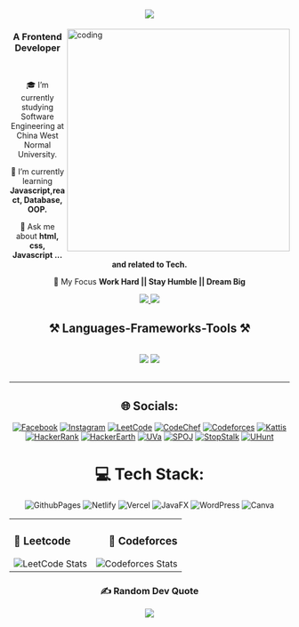 
 <h1 align="center">
    <img src="https://readme-typing-svg.herokuapp.com/?font=Righteous&size=35&center=true&vCenter=true&width=500&height=70&duration=4000&lines=Hi!+👋;+I'm+Jahan+Minara!;" />
</h1>

   <img align="right" alt="coding" width="400" src="https://nextdayanimations.com/wp-content/uploads/2022/02/typing.gif">

<h3 align="center"> A Frontend Developer</h3> 

<br/>

<div align="center">

 🎓 I’m currently studying Software Engineering at China West Normal University.
 
 🌱 I’m currently learning **Javascript,react, Database, OOP.**

💬 Ask me about **html, css, Javascript ... and related to Tech.**

🔭 My Focus **Work Hard || Stay Humble || Dream Big**

 </div>

 <div align="center"> 
  <a href="mailto:minarajahan102@gmail.com">
    <img src="https://img.shields.io/badge/Gmail-333333?style=for-the-badge&logo=gmail&logoColor=red" />
  </a>
  <a href="https://www.linkedin.com/in/minara-jahan-868b1b31a?utm_source=share&utm_campaign=share_via&utm_content=profile&utm_medium=android_app" target="_blank">
    <img src="https://img.shields.io/badge/LinkedIn-0077B5?style=for-the-badge&logo=linkedin&logoColor=white" target="_blank" />
  </a>

<h2 align="center">⚒️ Languages-Frameworks-Tools ⚒️</h2>
<br/>
<div align="center">
    <img src="https://skillicons.dev/icons?i=html,css,vscode,github,figma,tailwind,git"/>
    <img src="https://skillicons.dev/icons?i=javascript,c,"/><br>
</div>

<br/>
<hr/>

## 🌐 Socials:
[![Facebook](https://img.shields.io/badge/Facebook-%231877F2.svg?logo=Facebook&logoColor=white)](https://www.linkedin.com/in/minara-jahan-868b1b31a?utm_source=share&utm_campaign=share_via&utm_content=profile&utm_medium=android_app)
[![Instagram](https://img.shields.io/badge/Instagram-%23E4405F.svg?logo=Instagram&logoColor=white)](https://www.instagram.com/minara.jahan?igsh=OGQ5ZDc2ODk2ZA==)
[![LeetCode](https://img.shields.io/badge/LeetCode-%23FFA116.svg?logo=LeetCode&logoColor=white)]()
[![CodeChef](https://img.shields.io/badge/CodeChef-%23D9A72D.svg?logo=CodeChef&logoColor=white)]()
[![Codeforces](https://img.shields.io/badge/Codeforces-%234765A2.svg?logo=Codeforces&logoColor=white)]()
[![Kattis](https://img.shields.io/badge/Kattis-%23A2B5D6.svg?logo=Kattis&logoColor=white)]()
[![HackerRank](https://img.shields.io/badge/HackerRank-%2315B6A4.svg?logo=HackerRank&logoColor=white)]()
[![HackerEarth](https://img.shields.io/badge/HackerEarth-%23F6A01D.svg?logo=HackerEarth&logoColor=white)]()
[![UVa](https://img.shields.io/badge/UVa-%234D4D4D.svg?logo=UVa&logoColor=white)]()
[![SPOJ](https://img.shields.io/badge/SPOJ-%230074C1.svg?logo=SPOJ&logoColor=white)]()
[![StopStalk](https://img.shields.io/badge/StopStalk-%23F06C6C.svg?logo=StopTalk&logoColor=white)]()
[![UHunt](https://img.shields.io/badge/UHunt-%23F06C6C.svg?logo=StopTalk&logoColor=white)]()

# 💻 Tech Stack:
![GithubPages](https://img.shields.io/badge/github%20pages-121013?style=for-the-badge&logo=github&logoColor=white) ![Netlify](https://img.shields.io/badge/netlify-%23000000.svg?style=for-the-badge&logo=netlify&logoColor=#00C7B7) ![Vercel](https://img.shields.io/badge/vercel-%23000000.svg?style=for-the-badge&logo=vercel&logoColor=white) ![JavaFX](https://img.shields.io/badge/javafx-%23FF0000.svg?style=for-the-badge&logo=javafx&logoColor=white) ![WordPress](https://img.shields.io/badge/WordPress-%23117AC9.svg?style=for-the-badge&logo=WordPress&logoColor=white) ![Canva](https://img.shields.io/badge/Canva-%2300C4CC.svg?style=for-the-badge&logo=Canva&logoColor=white)


  <table>
  <tr>
    <td align="left">
      <h3>🌠 Leetcode</h3>
      <div align="center">
        <img src="" alt="LeetCode Stats">
      </div>
    </td>
    <td align="right">
      <h3>🌌 Codeforces</h3>
      <div align="center">
        <img src="" alt="Codeforces Stats">
      </div>
    </td>
  </tr>
  </table>



### ✍️ Random Dev Quote
![](https://quotes-github-readme.vercel.app/api?type=horizontal&theme=tokyonight)
